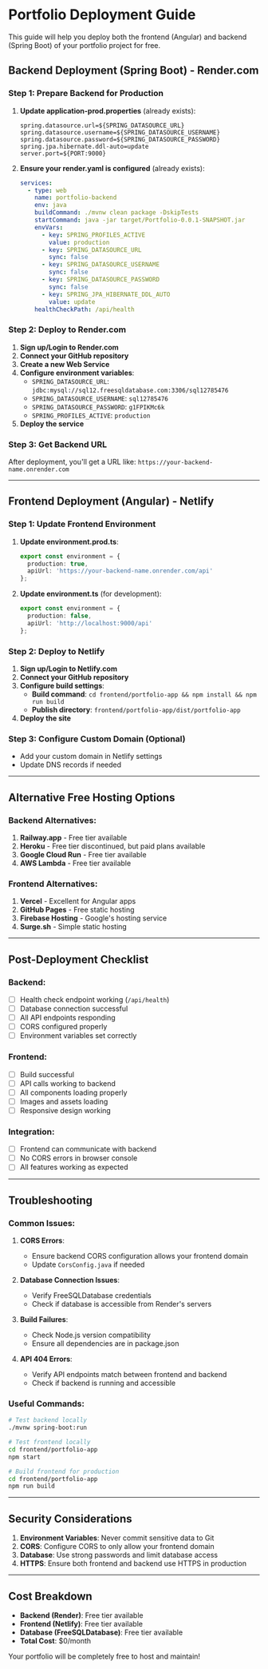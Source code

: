 # Portfolio Deployment Guide

This guide will help you deploy both the frontend (Angular) and backend (Spring Boot) of your portfolio project for free.

## Backend Deployment (Spring Boot) - Render.com

### Step 1: Prepare Backend for Production

1. **Update application-prod.properties** (already exists):
   ```properties
   spring.datasource.url=${SPRING_DATASOURCE_URL}
   spring.datasource.username=${SPRING_DATASOURCE_USERNAME}
   spring.datasource.password=${SPRING_DATASOURCE_PASSWORD}
   spring.jpa.hibernate.ddl-auto=update
   server.port=${PORT:9000}
   ```

2. **Ensure your render.yaml is configured** (already exists):
   ```yaml
   services:
     - type: web
       name: portfolio-backend
       env: java
       buildCommand: ./mvnw clean package -DskipTests
       startCommand: java -jar target/Portfolio-0.0.1-SNAPSHOT.jar
       envVars:
         - key: SPRING_PROFILES_ACTIVE
           value: production
         - key: SPRING_DATASOURCE_URL
           sync: false
         - key: SPRING_DATASOURCE_USERNAME
           sync: false
         - key: SPRING_DATASOURCE_PASSWORD
           sync: false
         - key: SPRING_JPA_HIBERNATE_DDL_AUTO
           value: update
       healthCheckPath: /api/health
   ```

### Step 2: Deploy to Render.com

1. **Sign up/Login to Render.com**
2. **Connect your GitHub repository**
3. **Create a new Web Service**
4. **Configure environment variables**:
   - `SPRING_DATASOURCE_URL`: `jdbc:mysql://sql12.freesqldatabase.com:3306/sql12785476`
   - `SPRING_DATASOURCE_USERNAME`: `sql12785476`
   - `SPRING_DATASOURCE_PASSWORD`: `g1FPIKMc6k`
   - `SPRING_PROFILES_ACTIVE`: `production`
5. **Deploy the service**

### Step 3: Get Backend URL
After deployment, you'll get a URL like: `https://your-backend-name.onrender.com`

---

## Frontend Deployment (Angular) - Netlify

### Step 1: Update Frontend Environment

1. **Update environment.prod.ts**:
   ```typescript
   export const environment = {
     production: true,
     apiUrl: 'https://your-backend-name.onrender.com/api'
   };
   ```

2. **Update environment.ts** (for development):
   ```typescript
   export const environment = {
     production: false,
     apiUrl: 'http://localhost:9000/api'
   };
   ```

### Step 2: Deploy to Netlify

1. **Sign up/Login to Netlify.com**
2. **Connect your GitHub repository**
3. **Configure build settings**:
   - **Build command**: `cd frontend/portfolio-app && npm install && npm run build`
   - **Publish directory**: `frontend/portfolio-app/dist/portfolio-app`
4. **Deploy the site**

### Step 3: Configure Custom Domain (Optional)
- Add your custom domain in Netlify settings
- Update DNS records if needed

---

## Alternative Free Hosting Options

### Backend Alternatives:
1. **Railway.app** - Free tier available
2. **Heroku** - Free tier discontinued, but paid plans available
3. **Google Cloud Run** - Free tier available
4. **AWS Lambda** - Free tier available

### Frontend Alternatives:
1. **Vercel** - Excellent for Angular apps
2. **GitHub Pages** - Free static hosting
3. **Firebase Hosting** - Google's hosting service
4. **Surge.sh** - Simple static hosting

---

## Post-Deployment Checklist

### Backend:
- [ ] Health check endpoint working (`/api/health`)
- [ ] Database connection successful
- [ ] All API endpoints responding
- [ ] CORS configured properly
- [ ] Environment variables set correctly

### Frontend:
- [ ] Build successful
- [ ] API calls working to backend
- [ ] All components loading properly
- [ ] Images and assets loading
- [ ] Responsive design working

### Integration:
- [ ] Frontend can communicate with backend
- [ ] No CORS errors in browser console
- [ ] All features working as expected

---

## Troubleshooting

### Common Issues:

1. **CORS Errors**:
   - Ensure backend CORS configuration allows your frontend domain
   - Update `CorsConfig.java` if needed

2. **Database Connection Issues**:
   - Verify FreeSQLDatabase credentials
   - Check if database is accessible from Render's servers

3. **Build Failures**:
   - Check Node.js version compatibility
   - Ensure all dependencies are in package.json

4. **API 404 Errors**:
   - Verify API endpoints match between frontend and backend
   - Check if backend is running and accessible

### Useful Commands:

```bash
# Test backend locally
./mvnw spring-boot:run

# Test frontend locally
cd frontend/portfolio-app
npm start

# Build frontend for production
cd frontend/portfolio-app
npm run build
```

---

## Security Considerations

1. **Environment Variables**: Never commit sensitive data to Git
2. **CORS**: Configure CORS to only allow your frontend domain
3. **Database**: Use strong passwords and limit database access
4. **HTTPS**: Ensure both frontend and backend use HTTPS in production

---

## Cost Breakdown

- **Backend (Render)**: Free tier available
- **Frontend (Netlify)**: Free tier available
- **Database (FreeSQLDatabase)**: Free tier available
- **Total Cost**: $0/month

Your portfolio will be completely free to host and maintain! 